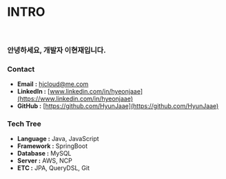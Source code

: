 # INTRO

<figure><img src=".gitbook/assets/이현재 일러 보라 배너.jpg" alt=""><figcaption></figcaption></figure>

### 안녕하세요, 개발자 이현재입니다. <a href="#id" id="id"></a>

### Contact

* **Email** **:** [hjcloud@me.com](https://app.gitbook.com/u/tcVojk2DbJfa8XaC8SfIgFtrECo1)
* **LinkedIn :** [www.linkedin.com/in/hyeonjaae](https://www.linkedin.com/in/hyeonjaae)
* **GitHub :** [https://github.com/HyunJaae](https://github.com/HyunJaae)

### Tech Tree

* **Language :** Java, JavaScript
* **Framework :** SpringBoot
* **Database :** MySQL
* **Server :** AWS, NCP
* **ETC :** JPA, QueryDSL, Git

